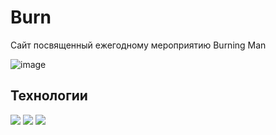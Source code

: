 # Burn

Сайт посвященный ежегодному мероприятию Burning Man


![image](https://user-images.githubusercontent.com/17219495/235618888-405372ea-24f6-4872-9b0d-ffdd86e5ffb2.png)


## Технологии

<img src="https://img.shields.io/badge/HTML5-003366?style=for-the-badge&logo=HTML5&logoColor=FFFFFF"> <img src="https://img.shields.io/badge/SCSS-003366?style=for-the-badge&logo=sass&logoColor=FFFFFF"> <img src="https://img.shields.io/badge/CSS3-003366?style=for-the-badge&logo=css3&logoColor=FFFFFF"> 
